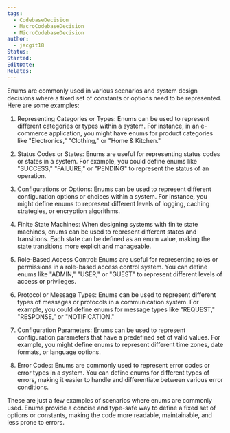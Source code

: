 ```yaml
---
tags:
  - CodebaseDecision
  - MacroCodebaseDecision
  - MicroCodebaseDecision
author:
  - jacgit18
Status: 
Started: 
EditDate: 
Relates:
---
```

Enums are commonly used in various scenarios and system design decisions where a fixed set of constants or options need to be represented. Here are some examples:

1. Representing Categories or Types: Enums can be used to represent different categories or types within a system. For instance, in an e-commerce application, you might have enums for product categories like "Electronics," "Clothing," or "Home & Kitchen."

2. Status Codes or States: Enums are useful for representing status codes or states in a system. For example, you could define enums like "SUCCESS," "FAILURE," or "PENDING" to represent the status of an operation.

3. Configurations or Options: Enums can be used to represent different configuration options or choices within a system. For instance, you might define enums to represent different levels of logging, caching strategies, or encryption algorithms.

4. Finite State Machines: When designing systems with finite state machines, enums can be used to represent different states and transitions. Each state can be defined as an enum value, making the state transitions more explicit and manageable.

5. Role-Based Access Control: Enums are useful for representing roles or permissions in a role-based access control system. You can define enums like "ADMIN," "USER," or "GUEST" to represent different levels of access or privileges.

6. Protocol or Message Types: Enums can be used to represent different types of messages or protocols in a communication system. For example, you could define enums for message types like "REQUEST," "RESPONSE," or "NOTIFICATION."

7. Configuration Parameters: Enums can be used to represent configuration parameters that have a predefined set of valid values. For example, you might define enums to represent different time zones, date formats, or language options.

8. Error Codes: Enums are commonly used to represent error codes or error types in a system. You can define enums for different types of errors, making it easier to handle and differentiate between various error conditions.

These are just a few examples of scenarios where enums are commonly used. Enums provide a concise and type-safe way to define a fixed set of options or constants, making the code more readable, maintainable, and less prone to errors.